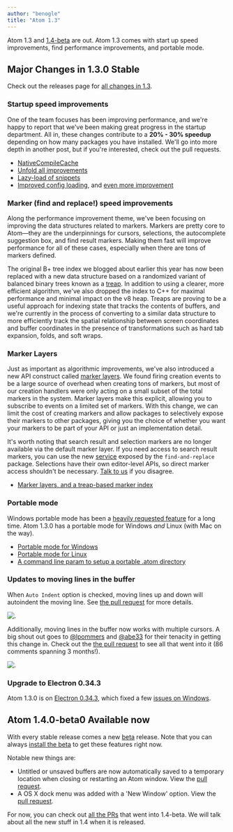 ```yaml
---
author: "benogle"
title: "Atom 1.3"
---
```


Atom 1.3 and [1.4-beta](/beta) are out. Atom 1.3 comes with start up speed improvements, find performance improvements, and portable mode.

<!--more-->

## Major Changes in 1.3.0 Stable

Check out the releases page for [all changes in 1.3](https://github.com/atom/atom/releases/tag/v1.3.0).

### Startup speed improvements

One of the team focuses has been improving performance, and we're happy to report that we've been making great progress in the startup department. All in, these changes contribute to a **20% - 30% speedup** depending on how many packages you have installed. We'll go into more depth in another post, but if you're interested, check out the pull requests.

- [NativeCompileCache](https://github.com/atom/atom/pull/9318)
- [Unfold all improvements](https://github.com/atom/atom/pull/9468)
- [Lazy-load of snippets](https://github.com/atom/atom/pull/9507)
- [Improved config loading](https://github.com/atom/atom/pull/9508), and [even more improvement](https://github.com/atom/atom/pull/9524)


### Marker (find and replace!) speed improvements

Along the performance improvement theme, we've been focusing on improving the data structures related to markers. Markers are pretty core to Atom—they are the underpinnings for cursors, selections, the autocomplete suggestion box, and find result markers. Making them fast will improve performance for all of these cases, especially when there are tons of markers defined.

The original B+ tree index we blogged about earlier this year has now been replaced with a new data structure based on a randomized variant of balanced binary trees known as a [treap](https://en.wikipedia.org/wiki/Treap). In addition to using a clearer, more efficient algorithm, we've also dropped the index to C++ for maximal performance and minimal impact on the v8 heap. Treaps are proving to be a useful approach for indexing state that tracks the contents of buffers, and we're currently in the process of converting to a similar data structure to more efficiently track the spatial relationship between screen coordinates and buffer coordinates in the presence of transformations such as hard tab expansion, folds, and soft wraps.

### Marker Layers

Just as important as algorithmic improvements, we've also introduced a new API construct called [marker layers](https://flight-manual.atom-editor.cc/api/v1.3.1/TextEditor#instance-addMarkerLayer). We found firing creation events to be a large source of overhead when creating tons of markers, but most of our creation handlers were only acting on a small subset of the total markers in the system. Marker layers make this explicit, allowing you to subscribe to events on a limited set of markers. With this change, we can limit the cost of creating markers and allow packages to selectively expose their markers to other packages, giving you the choice of whether you want your markers to be part of your API or just an implementation detail.

It's worth noting that search result and selection markers are no longer available via the default marker layer. If you need access to search result markers, you can use the new [service](https://github.com/atom/find-and-replace#provided-service) exposed by the `find-and-replace` package. Selections have their own editor-level APIs, so direct marker access shouldn't be necessary. [Talk to us](https://github.com/atom/atom/issues) if you disagree.

- [Marker layers, and a treap-based marker index](https://github.com/atom/atom/pull/9426)

### Portable mode

Windows portable mode has been a [heavily requested feature](https://github.com/atom/atom/issues/2939) for a long time. Atom 1.3.0 has a portable mode for Windows _and_ Linux (with Mac on the way).

- [Portable mode for Windows](https://github.com/atom/atom/pull/8442)
- [Portable mode for Linux](https://github.com/atom/atom/pull/9422)
- [A command line param to setup a portable .atom directory](https://github.com/atom/atom/pull/9419)

### Updates to moving lines in the buffer

When `Auto Indent` option is checked, moving lines up and down will autoindent the moving line. See [the pull request](https://github.com/atom/atom/pull/9104) for more details.

![.](https://cloud.githubusercontent.com/assets/1993929/10412661/8f81b0c2-6f52-11e5-8fe5-45322401d8ea.gif)

Additionally, moving lines in the buffer now works with multiple cursors. A big shout out goes to [@lpommers](https://github.com/lpommers) and [@abe33](https://github.com/abe33) for their tenacity in getting this change in. Check out the [the pull request](https://github.com/atom/atom/pull/8232) to see all that went into it (86 comments spanning 3 months!).

![.](https://cloud.githubusercontent.com/assets/5764316/9087105/e7be09fa-3b88-11e5-8059-777b0d902e56.gif)

### Upgrade to Electron 0.34.3

Atom 1.3.0 is on [Electron 0.34.3](https://github.com/atom/atom/pull/9481), which fixed a few [issues on Windows](https://github.com/atom/electron/releases/tag/v0.34.3).

## Atom 1.4.0-beta0 Available now

With every stable release comes a new [beta](/beta) release. Note that you can always [install the beta](/beta) to get these features right now.

Notable new things are:

- Untitled or unsaved buffers are now automatically saved to a temporary location when closing or restarting an Atom window. View the [pull request](https://github.com/atom/atom/pull/9968).
- A OS X dock menu was added with a 'New Window' option. View the [pull request](https://github.com/atom/atom/pull/9606).

For now, you can check out [all the PRs](https://github.com/atom/atom/releases/tag/v1.4.0-beta0) that went into 1.4-beta. We will talk about all the new stuff in 1.4 when it is released.
